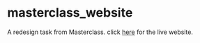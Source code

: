 # masterclass_website
A redesign task from Masterclass. click [here][Website] for the live website.


[Website]: nimble-otter-1637be.netlify.app
